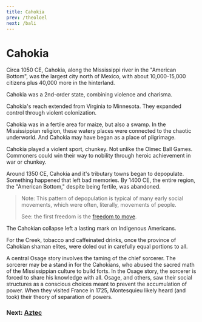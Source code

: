 ```yaml
---
title: Cahokia
prev: /theoloel
next: /bali
---
```


# Cahokia

Circa 1050 CE, Cahokia, along the Mississippi river in the "American Bottom", was the largest city north of Mexico, with about 10,000-15,000 citizens plus 40,000 more in the hinterland.

Cahokia was a 2nd-order state, combining violence and charisma.

Cahokia's reach extended from Virginia to Minnesota.
They expanded control through violent colonization.

Cahokia was in a fertile area for maize, but also a swamp.
In the Mississippian religion, these watery places were connected to the chaotic underworld.
And Cahokia may have began as a place of pilgrimage.

Cahokia played a violent sport, chunkey.
Not unlike the Olmec Ball Games.
Commoners could win their way to nobility through heroic achievement in war or chunkey.

Around 1350 CE, Cahokia and it's tributary towns began to depopulate.
Something happened that left bad memories.
By 1400 CE, the entire region, the "American Bottom," despite being fertile, was abandoned.

> Note: This pattern of depopulation is typical of many early social movements, which were often, literally, movements of people.
>
> See: the first freedom is the [freedom to move](/freedom).

The Cahokian collapse left a lasting mark on Indigenous Americans.

For the Creek, tobacco and caffeinated drinks, once the province of Cahokian shaman elites, were doled out in carefully equal portions to all.

A central Osage story involves the taming of the chief sorcerer.
The sorcerer may be a stand in for the Cahokians, who abused the sacred math of the Mississippian culture to build forts.
In the Osage story, the sorcerer is forced to share his knowledge with all.
Osage, and others, saw their social structures as a conscious choices meant to prevent the accumulation of power.
When they visited France in 1725, Montesquieu likely heard (and took) their theory of separation of powers.

### Next: [Aztec](/aztec)
